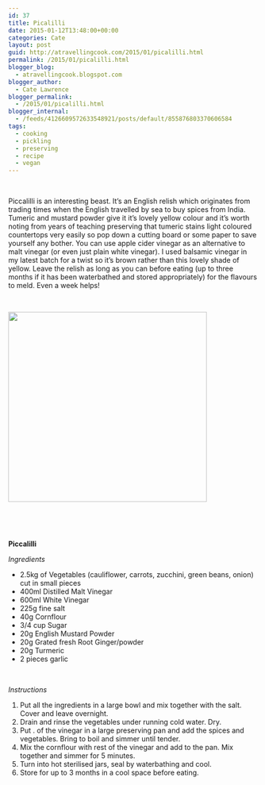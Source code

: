 ```yaml
---
id: 37
title: Picalilli
date: 2015-01-12T13:48:00+00:00
categories: Cate
layout: post
guid: http://atravellingcook.com/2015/01/picalilli.html
permalink: /2015/01/picalilli.html
blogger_blog:
  - atravellingcook.blogspot.com
blogger_author:
  - Cate Lawrence
blogger_permalink:
  - /2015/01/picalilli.html
blogger_internal:
  - /feeds/4126609572633548921/posts/default/855876803370606584
tags:
  - cooking
  - pickling
  - preserving
  - recipe
  - vegan
---
```


   



  Piccalilli is an interesting beast. It&#8217;s an English relish which originates from trading times when the English travelled by sea to buy spices from India. Tumeric and mustard powder give it it&#8217;s lovely yellow colour and it&#8217;s worth noting from years of teaching preserving that tumeric stains light coloured countertops very easily so pop down a cutting board or some paper to save yourself any bother. You can use apple cider vinegar as an alternative to malt vinegar (or even just plain white vinegar). I used balsamic vinegar in my latest batch for a twist so it&#8217;s brown rather than this lovely shade of yellow. Leave the relish as long as you can before eating (up to three months if it has been waterbathed and stored appropriately) for the flavours to meld. Even a week helps! 



  <b> </b>



  <a  href="http://3.bp.blogspot.com/-JLKcATRBpPs/VLO8yz7NnQI/AAAAAAAAKbc/QuxLAeaamI0/s1600/16076930569_85f78a3a44_o.jpg"><img src="http://3.bp.blogspot.com/-JLKcATRBpPs/VLO8yz7NnQI/AAAAAAAAKbc/QuxLAeaamI0/s1600/16076930569_85f78a3a44_o.jpg" alt="" width="400" height="383" border="0" /></a>



  <b> </b>





  <b> </b>



  <b>Piccalilli</b>



  <i>Ingredients</i>





  * 2.5kg of Vegetables (cauliflower, carrots, zucchini, green beans, onion) cut in small pieces
  * 400ml Distilled Malt Vinegar
  * 600ml White Vinegar
  * 225g fine salt
  * 40g Cornflour
  * 3/4 cup Sugar 
  * 20g English Mustard Powder
  * 20g Grated fresh Root Ginger/powder
  * 20g Turmeric 
  * 2 pieces garlic


   



  <i>Instructions</i>


  1. Put all the ingredients in a large bowl and mix together with the salt. Cover and leave overnight.
  2. Drain and rinse the vegetables under running cold water. Dry.
  3. Put . of the vinegar in a large preserving pan and add the spices and vegetables. Bring to boil and simmer until tender.
  4. Mix the cornflour with rest of the vinegar and add to the pan. Mix together and simmer for 5 minutes.
  5. Turn into hot sterilised jars, seal by waterbathing and cool.
  6. Store for up to 3 months in a cool space before eating.


   
